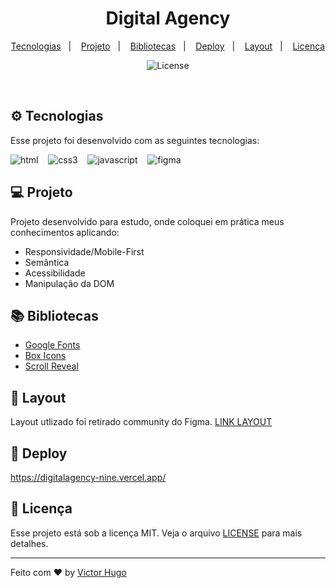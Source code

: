 <h1 align="center">
  Digital Agency 
</h1>

<p align="center">
  <a href="#-tecnologias">Tecnologias</a>&nbsp;&nbsp;&nbsp;|&nbsp;&nbsp;&nbsp;
  <a href="#-projeto">Projeto</a>&nbsp;&nbsp;&nbsp;|&nbsp;&nbsp;&nbsp;
  <a href="#-bibliotecas">Bibliotecas</a>&nbsp;&nbsp;&nbsp;|&nbsp;&nbsp;&nbsp;
  <a href="#-deploy">Deploy</a>&nbsp;&nbsp;&nbsp;|&nbsp;&nbsp;&nbsp;
   <a href="#-layout">Layout</a>&nbsp;&nbsp;&nbsp;|&nbsp;&nbsp;&nbsp;
  <a href="#memo-licença">Licença</a>
</p>

<p align="center">
 <img  src="https://img.shields.io/static/v1?label=license&message=MIT&color=f54242&labelColor=FF00" alt="License">

</p>

<br>

## ⚙ Tecnologias

Esse projeto foi desenvolvido com as seguintes tecnologias:

<img  src="https://img.shields.io/badge/html5-%23E34F26.svg?style=for-the-badge&logo=html5&logoColor=white" alt="html">&nbsp;&nbsp;&nbsp;&nbsp;<img  src="https://img.shields.io/badge/css3-%231572B6.svg?style=for-the-badge&logo=css3&logoColor=white" alt="css3">&nbsp;&nbsp;&nbsp;&nbsp;<img  src="https://img.shields.io/badge/javascript-%23323330.svg?style=for-the-badge&logo=javascript&logoColor=%23F7DF1E" alt="javascript">&nbsp;&nbsp;&nbsp;&nbsp;<img  src="https://img.shields.io/badge/figma-%23F24E1E.svg?style=for-the-badge&logo=figma&logoColor=white" alt="figma">

## 💻 Projeto

Projeto desenvolvido para estudo, onde coloquei em prática meus conhecimentos aplicando:

- Responsividade/Mobile-First
- Semântica
- Acessibilidade
- Manipulação da DOM

## 📚 Bibliotecas 

- [Google Fonts](https://fonts.google.com/)
- [Box Icons](https://boxicons.com/)
- [Scroll Reveal](https://scrollrevealjs.org/)

## 🔖 Layout

Layout utlizado foi retirado community do Figma.
[LINK LAYOUT](https://www.figma.com/community/file/1117815114206690225/digital-agency-landing-page)

## 🚀 Deploy

https://digitalagency-nine.vercel.app/

## :memo: Licença

Esse projeto está sob a licença MIT. Veja o arquivo [LICENSE](.github/LICENSE.md) para mais detalhes.

---

Feito com ♥ by [Victor Hugo](https://github.com/vctrhugoop/)
